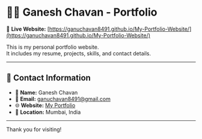 # 👨‍💻 Ganesh Chavan - Portfolio

🔗 **Live Website:** [https://ganuchavan8491.github.io/My-Portfolio-Website/](https://ganuchavan8491.github.io/My-Portfolio-Website/)

This is my personal portfolio website.  
It includes my resume, projects, skills, and contact details.

---

## 📇 Contact Information

- 👤 **Name:** Ganesh Chavan  
- 📧 **Email:** ganuchavan8491@gmail.com  
- 🌐 **Website:** [My Portfolio](https://ganuchavan8491.github.io/My-Portfolio-Website/)
- 📍 **Location:**  Mumbai, India

---

Thank you for visiting!
